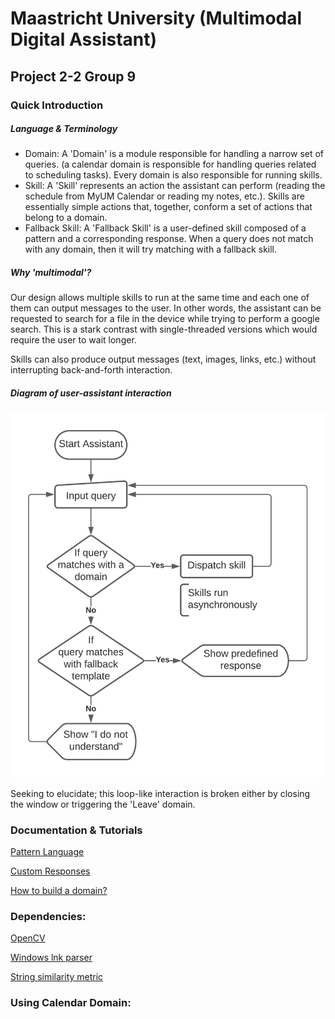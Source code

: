 # Maastricht University (Multimodal Digital Assistant)
## Project 2-2 Group 9

### Quick Introduction

##### Language & Terminology

* Domain: A 'Domain' is a module responsible for handling a narrow set of queries.  (a calendar domain is responsible for handling queries related to  scheduling tasks). Every domain is also responsible for running skills.
* Skill: A 'Skill' represents an action the assistant can perform (reading the  schedule from MyUM Calendar or reading my notes, etc.). Skills are  essentially simple actions that, together, conform a set of actions that belong to a domain.
* Fallback Skill: A 'Fallback Skill' is a user-defined skill composed of a pattern and a corresponding response. When a query does not match with any domain, then it will try matching with a fallback skill.

##### Why 'multimodal'?

Our design allows multiple skills to run at the same time and each one of them can output messages to the user. In other words, the assistant can be requested to search for a file in the device while trying to perform a google search. This is a stark contrast with single-threaded versions which would require the user to wait longer.

Skills can also produce output messages (text, images, links, etc.) without interrupting back-and-forth interaction.

##### Diagram of  user-assistant interaction

![Interaction Model](Readmestuff/interaction_diagram.png)

Seeking to elucidate; this loop-like interaction is broken either by closing the window or triggering the 'Leave' domain.

### Documentation & Tutorials

[Pattern Language](./Readmestuff/pattern_lang.pdf)

[Custom Responses](Readmestuff/custom_skills_lang.pdf)

[How to build a domain?](./Readmestuff/howto_build_domain.pdf)

### Dependencies:

[OpenCV](https://opencv-java-tutorials.readthedocs.io/en/latest/01-installing-opencv-for-java.html)

[Windows lnk parser](https://stackoverflow.com/questions/309495/windows-shortcut-lnk-parser-in-java)

[String similarity metric](https://gist.github.com/thotro/af2dcbcf6bd7ecd9f5fc)

### Using Calendar Domain:
